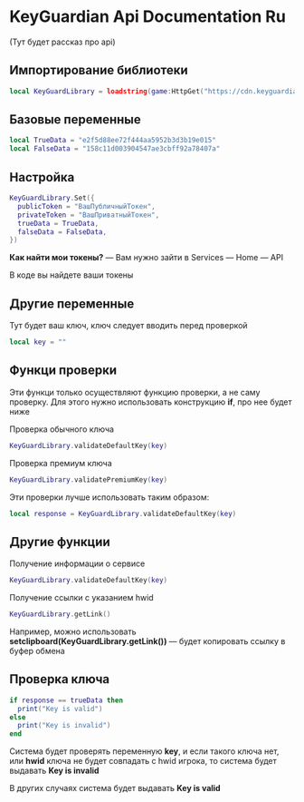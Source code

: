 # KeyGuardian Api Documentation Ru

(Тут будет рассказ про api)

## Импортирование библиотеки

```lua
local KeyGuardLibrary = loadstring(game:HttpGet("https://cdn.keyguardian.org/library/v1.0.0.lua"))
```

## Базовые переменные

```lua
local TrueData = "e2f5d88ee72f444aa5952b3d3b19e015"
local FalseData = "158c11d003904547ae3cbff92a78407a"
```

## Настройка

```lua
KeyGuardLibrary.Set({
  publicToken = "ВашПубличныйТокен",
  privateToken = "ВашПриватныйТокен",
  trueData = TrueData,
  falseData = FalseData,
})
```

**Как найти мои токены?** —
Вам нужно зайти в Services — Home — API

В коде вы найдете ваши токены

## Другие переменные
Тут будет ваш ключ, ключ следует вводить перед проверкой

```lua
local key = ""
```

## Функци проверки
Эти функци только осуществляют функцию проверки, а не саму проверку.
Для этого нужно использовать конструкцию **if**, про нее будет ниже

Проверка обычного ключа
```lua
KeyGuardLibrary.validateDefaultKey(key)
```

Проверка премиум ключа
```lua
KeyGuardLibrary.validatePremiumKey(key)
```

Эти проверки лучше использовать таким образом:
```lua
local response = KeyGuardLibrary.validateDefaultKey(key)
```
## Другие функции
Получение информации о сервисе
```lua
KeyGuardLibrary.validateDefaultKey(key)
```

Получение ссылки с указанием hwid
```lua
KeyGuardLibrary.getLink()
```
Например, можно использовать **setclipboard(KeyGuardLibrary.getLink())** — будет копировать ссылку в буфер обмена

## Проверка ключа
```lua
if response == trueData then
  print("Key is valid")
else
  print("Key is invalid")
end
```

Система будет проверять переменную **key**, и если такого ключа нет, или **hwid** ключа не будет совпадать с hwid игрока,
то система будет выдавать **Key is invalid**

В других случаях система будет выдавать **Key is valid**

